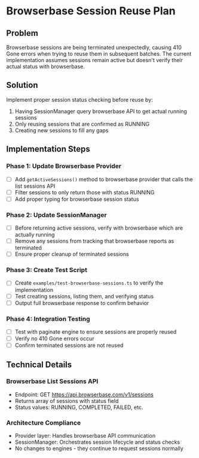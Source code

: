 # Browserbase Session Reuse Plan

## Problem
Browserbase sessions are being terminated unexpectedly, causing 410 Gone errors when trying to reuse them in subsequent batches. The current implementation assumes sessions remain active but doesn't verify their actual status with browserbase.

## Solution
Implement proper session status checking before reuse by:
1. Having SessionManager query browserbase API to get actual running sessions
2. Only reusing sessions that are confirmed as RUNNING
3. Creating new sessions to fill any gaps

## Implementation Steps

### Phase 1: Update Browserbase Provider
- [ ] Add `getActiveSessions()` method to browserbase provider that calls the list sessions API
- [ ] Filter sessions to only return those with status RUNNING
- [ ] Add proper typing for browserbase session status

### Phase 2: Update SessionManager
- [ ] Before returning active sessions, verify with browserbase which are actually running
- [ ] Remove any sessions from tracking that browserbase reports as terminated
- [ ] Ensure proper cleanup of terminated sessions

### Phase 3: Create Test Script
- [ ] Create `examples/test-browserbase-sessions.ts` to verify the implementation
- [ ] Test creating sessions, listing them, and verifying status
- [ ] Output full browserbase response to confirm behavior

### Phase 4: Integration Testing
- [ ] Test with paginate engine to ensure sessions are properly reused
- [ ] Verify no 410 Gone errors occur
- [ ] Confirm terminated sessions are not reused

## Technical Details

### Browserbase List Sessions API
- Endpoint: GET https://api.browserbase.com/v1/sessions
- Returns array of sessions with status field
- Status values: RUNNING, COMPLETED, FAILED, etc.

### Architecture Compliance
- Provider layer: Handles browserbase API communication
- SessionManager: Orchestrates session lifecycle and status checks
- No changes to engines - they continue to request sessions normally
